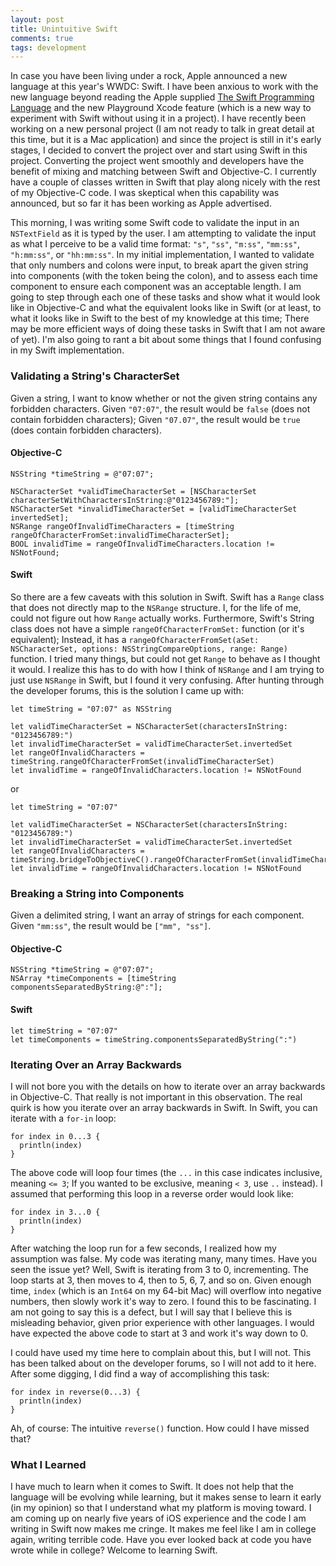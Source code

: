 ```yaml
---
layout: post
title: Unintuitive Swift
comments: true
tags: development
---
```


In case you have been living under a rock, Apple announced a new language at this year's WWDC: Swift. I have been anxious to work with the new language beyond reading the Apple supplied [The Swift Programming Language](https://itunes.apple.com/us/book/swift-programming-language/id881256329?mt=11) and the new Playground Xcode feature (which is a new way to experiment with Swift without using it in a project). I have recently been working on a new personal project (I am not ready to talk in great detail at this time, but it is a Mac application) and since the project is still in it's early stages, I decided to convert the project over and start using Swift in this project. Converting the project went smoothly and developers have the benefit of mixing and matching between Swift and Objective-C. I currently have a couple of classes written in Swift that play along nicely with the rest of my Objective-C code. I was skeptical when this capability was announced, but so far it has been working as Apple advertised.

This morning, I was writing some Swift code to validate the input in an `NSTextField` as it is typed by the user. I am attempting to validate the input as what I perceive to be a valid time format: `"s"`, `"ss"`, `"m:ss"`, `"mm:ss"`, `"h:mm:ss"`, or `"hh:mm:ss"`. In my initial implementation, I wanted to validate that only numbers and colons were input, to break apart the given string into components (with the token being the colon), and to assess each time component to ensure each component was an acceptable length. I am going to step through each one of these tasks and show what it would look like in Objective-C and what the equivalent looks like in Swift (or at least, to what it looks like in Swift to the best of my knowledge at this time; There may be more efficient ways of doing these tasks in Swift that I am not aware of yet). I'm also going to rant a bit about some things that I found confusing in my Swift implementation.

### Validating a String's CharacterSet
Given a string, I want to know whether or not the given string contains any forbidden characters. Given `"07:07"`, the result would be `false` (does not contain forbidden characters); Given `"07.07"`, the result would be `true` (does contain forbidden characters).

#### Objective-C

    NSString *timeString = @"07:07";

    NSCharacterSet *validTimeCharacterSet = [NSCharacterSet characterSetWithCharactersInString:@"0123456789:"];
    NSCharacterSet *invalidTimeCharacterSet = [validTimeCharacterSet invertedSet];
    NSRange rangeOfInvalidTimeCharacters = [timeString rangeOfCharacterFromSet:invalidTimeCharacterSet];
    BOOL invalidTime = rangeOfInvalidTimeCharacters.location != NSNotFound;

#### Swift
So there are a few caveats with this solution in Swift. Swift has a `Range` class that does not directly map to the `NSRange` structure. I, for the life of me, could not figure out how `Range` actually works. Furthermore, Swift's String class does not have a simple `rangeOfCharacterFromSet:` function (or it's equivalent); Instead, it has a `rangeOfCharacterFromSet(aSet: NSCharacterSet, options: NSStringCompareOptions, range: Range)` function. I tried many things, but could not get `Range` to behave as I thought it would. I realize this has to do with how I think of `NSRange` and I am trying to just use `NSRange` in Swift, but I found it very confusing. After hunting through the developer forums, this is the solution I came up with:

    let timeString = "07:07" as NSString
    
    let validTimeCharacterSet = NSCharacterSet(charactersInString: "0123456789:")
    let invalidTimeCharacterSet = validTimeCharacterSet.invertedSet
    let rangeOfInvalidCharacters = timeString.rangeOfCharacterFromSet(invalidTimeCharacterSet)
    let invalidTime = rangeOfInvalidCharacters.location != NSNotFound

or

    let timeString = "07:07"
    
    let validTimeCharacterSet = NSCharacterSet(charactersInString: "0123456789:")
    let invalidTimeCharacterSet = validTimeCharacterSet.invertedSet
    let rangeOfInvalidCharacters = timeString.bridgeToObjectiveC().rangeOfCharacterFromSet(invalidTimeCharacterSet)
    let invalidTime = rangeOfInvalidCharacters.location != NSNotFound

### Breaking a String into Components
Given a delimited string, I want an array of strings for each component. Given `"mm:ss"`, the result would be `["mm", "ss"]`.

#### Objective-C

    NSString *timeString = @"07:07";
    NSArray *timeComponents = [timeString componentsSeparatedByString:@":"];
    
#### Swift

    let timeString = "07:07"
    let timeComponents = timeString.componentsSeparatedByString(":")
    
### Iterating Over an Array Backwards
I will not bore you with the details on how to iterate over an array backwards in Objective-C. That really is not important in this observation. The real quirk is how you iterate over an array backwards in Swift. In Swift, you can iterate with a `for-in` loop:

    for index in 0...3 {
      println(index)
    }
    
The above code will loop four times (the `...` in this case indicates inclusive, meaning `<= 3`; If you wanted to be exclusive, meaning `< 3`, use `..` instead). I assumed that performing this loop in a reverse order would look like:

    for index in 3...0 {
      println(index)
    }
  
After watching the loop run for a few seconds, I realized how my assumption was false. My code was iterating many, many times. Have you seen the issue yet? Well, Swift is iterating from 3 to 0, incrementing. The loop starts at 3, then moves to 4, then to 5, 6, 7, and so on. Given enough time, `index` (which is an `Int64` on my 64-bit Mac) will overflow into negative numbers, then slowly work it's way to zero. I found this to be fascinating. I am not going to say this is a defect, but I will say that I believe this is misleading behavior, given prior experience with other languages. I would have expected the above code to start at 3 and work it's way down to 0.

I could have used my time here to complain about this, but I will not. This has been talked about on the developer forums, so I will not add to it here. After some digging, I did find a way of accomplishing this task:

    for index in reverse(0...3) {
      println(index)
    }
    
Ah, of course: The intuitive `reverse()` function. How could I have missed that?

### What I Learned
I have much to learn when it comes to Swift. It does not help that the language will be evolving while learning, but it makes sense to learn it early (in my opinion) so that I understand what my platform is moving toward. I am coming up on nearly five years of iOS experience and the code I am writing in Swift now makes me cringe. It makes me feel like I am in college again, writing terrible code. Have you ever looked back at code you have wrote while in college? Welcome to learning Swift.